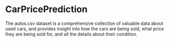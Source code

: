 # CarPricePrediction
The autos.csv dataset is a comprehensive collection of valuable data about used cars, and provides insight into how the cars are being sold, what price they are being sold for, and all the details about their condition. 
